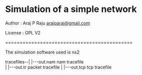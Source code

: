 # Simulation of a simple network


Author : Araj P Raju 
		<arajparaj@gmail.com>

License : GPL V2

============================================

The simulation software used is ns2

tracefiles--|
            |---out.nam     nam tracefile			
            |
            |---out.tr      packet tracefile
            |
            |---out.tcp     tcp tracefile
